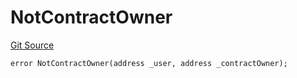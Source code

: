 # NotContractOwner
[Git Source](https://github.com/thrackle-io/rules-engine/blob/977acada486f4d8e6eb8170b55a9be84cb27aa08/src/protocol/economic/ruleProcessor/RuleProcessorDiamondLib.sol)


```solidity
error NotContractOwner(address _user, address _contractOwner);
```


